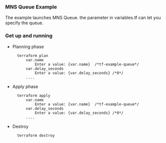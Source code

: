### MNS Queue Example

The example launches MNS Queue. the  parameter in variables.tf can let you specify the queue.

### Get up and running

* Planning phase

		terraform plan 
    		var.name
  				Enter a value: {var.name}  /*tf-example-queue*/
	    	var.delay_seconds
	    		Enter a value: {var.delay_seconds} /*0*/
	    	....

* Apply phase

		terraform apply 
		    var.name
  				Enter a value: {var.name}  /*tf-example-queue*/
	    	var.delay_seconds
	    		Enter a value: {var.delay_seconds} /*0*/
	    	....

* Destroy 

		terraform destroy